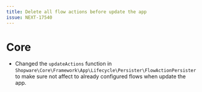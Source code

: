 ```yaml
---
title: Delete all flow actions before update the app
issue: NEXT-17540
---
```

# Core
* Changed the `updateActions` function in `Shopware\Core\Framework\App\Lifecycle\Persister\FlowActionPersister` to make sure not affect to already configured flows when update the app. 
